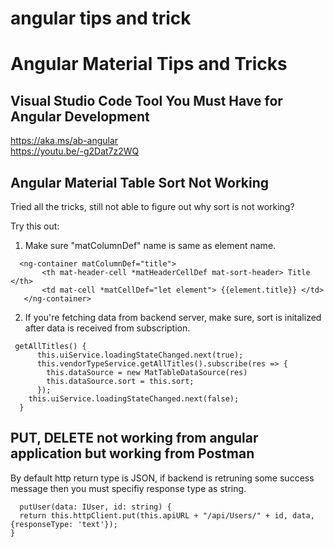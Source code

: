 # angular tips and trick

# Angular Material Tips and Tricks
## Visual Studio Code Tool You Must Have for Angular Development
https://aka.ms/ab-angular<br>
https://youtu.be/-g2Dat7z2WQ


## Angular Material Table Sort Not Working
Tried all the tricks, still not able to figure out why sort is not working?

Try this out:
1) Make sure "matColumnDef" name is same as element name.
  
  ```
    <ng-container matColumnDef="title">
         <th mat-header-cell *matHeaderCellDef mat-sort-header> Title </th>
         <td mat-cell *matCellDef="let element"> {{element.title}} </td>
     </ng-container>
  
  ```
  
2) If you're fetching data from backend server, make sure, sort is initalized after data is received from subscription.
  ```
   getAllTitles() {
        this.uiService.loadingStateChanged.next(true);
        this.vendorTypeService.getAllTitles().subscribe(res => {
          this.dataSource = new MatTableDataSource(res)
          this.dataSource.sort = this.sort;
        });
      this.uiService.loadingStateChanged.next(false);
    }
  ```
  
  ### 
  ## PUT, DELETE not working from angular application but working from Postman
  
  By default http return type is JSON, if backend is retruning some success message then you must specifiy response type as string.
  
  ```
    putUser(data: IUser, id: string) {
    return this.httpClient.put(this.apiURL + "/api/Users/" + id, data, {responseType: 'text'});
  }

  ```
  
  
  
  
